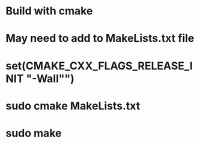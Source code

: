 # Build with cmake

# May need to add to MakeLists.txt file 
# set(CMAKE_CXX_FLAGS_RELEASE_INIT "-Wall"")

# sudo cmake MakeLists.txt
# sudo make 